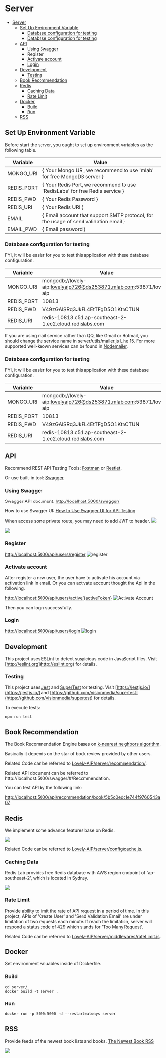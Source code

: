# Server

- [Server](#server)
    - [Set Up Environment Variable](#set-up-environment-variable)
        - [Database configuration for testing](#database-configuration-for-testing)
        - [Database configuration for testing](#database-configuration-for-testing)
    - [API](#api)
        - [Using Swagger](#using-swagger)
        - [Register](#register)
        - [Activate account](#activate-account)
        - [Login](#login)
    - [Development](#development)
        - [Testing](#testing)
    - [Book Recommendation](#book-recommendation)
    - [Redis](#redis)
        - [Caching Data](#caching-data)
        - [Rate Limit](#rate-limit)
    - [Docker](#docker)
        - [Build](#build)
        - [Run](#run)
    - [RSS](#rss)

## Set Up Environment Variable
Before start the server, you ought to set up environment variables as the following table.

| Variable       | Value                                                           |
| ---------- | ------------------------------------------------------------ |
| MONGO_URI  | { Your Mongo URI, we recommend to use 'mlab' for free MongoDB server } |
| REDIS_PORT | { Your Redis Port, we recommend to use 'RedisLabs' for free Redis service  } |
| REDIS_PWD  | { Your Redis Password } |
| REDIS_URI  | { Your Redis URI } |
| EMAIL      | { Email account that support SMTP protocol, for the usage of send validation email }   |
| EMAIL_PWD  | { Email password } |

### Database configuration for testing

FYI, it will be easier for you to test this application with these database configuration.

| Variable | Value |
| --- | --- |
| MONGO_URI | mongodb://lovely-aip:lovelyaip726@ds253871.mlab.com:53871/lovely-aip |
| REDIS_PORT | 10813 |
| REDIS_PWD | V49zGAlSRq3JkFL4EtTFgD5O1KtnCTUN |
| REDIS_URI | redis-10813.c51.ap-southeast-2-1.ec2.cloud.redislabs.com |

If you are using mail service rather than QQ, like Gmail or Hotmail, you should change the service name in server/utils/mailer.js Line 15.
For more supported well-known services can be found in [Nodemailer](https://nodemailer.com/smtp/well-known/).

### Database configuration for testing

FYI, it will be easier for you to test this application with these database configuration.

| Variable | Value |
| --- | --- |
| MONGO_URI | mongodb://lovely-aip:lovelyaip726@ds253871.mlab.com:53871/lovely-aip |
| REDIS_PORT | 10813 |
| REDIS_PWD | V49zGAlSRq3JkFL4EtTFgD5O1KtnCTUN |
| REDIS_URI | redis-10813.c51.ap-southeast-2-1.ec2.cloud.redislabs.com |

## API
Recommend REST API Testing Tools: [Postman](https://www.getpostman.com/) or [Restlet](https://chrome.google.com/webstore/detail/restlet-client-rest-api-t/aejoelaoggembcahagimdiliamlcdmfm).

Or use built-in tool: [Swagger](https://swagger.io/)

### Using Swagger

Swagger API document: [http://localhost:5000/swagger/](http://localhost:5000/swagger/)

How to use Swagger UI: [How to Use Swagger UI for API Testing](https://www.blazemeter.com/blog/getting-started-with-swagger-ui)

When access some private route, you may need to add JWT to header.
![](https://i.loli.net/2018/07/27/5b59f67a4322b.png)

![](https://i.loli.net/2018/07/27/5b59f74dc06de.png)

### Register
[http://localhost:5000/api/users/register](http://localhost:5000/api/users/register)
![register](https://ws4.sinaimg.cn/large/0069RVTdly1fuo1mr1oc8j31hu0x40z9.jpg)

### Activate account
After register a new user, the user have to activate his account via activation link in email. Or you can activate account thought the Api in the following.

[http://localhost:5000/api/users/active/{activeToken}](http://localhost:5000/api/users/active/{activeToken})
![Activate Account](https://ws1.sinaimg.cn/large/0069RVTdly1fuo1pd6opvj31i20hujuh.jpg)

Then you can login successfully.

### Login
[http://localhost:5000/api/users/login](http://localhost:5000/api/users/login)
![login](https://ws3.sinaimg.cn/large/0069RVTdly1fuo1kr5lrhj31hm0pydky.jpg)

## Development

This project uses ESLint to detect suspicious code in JavaScript files.
Visit [http://eslint.org](http://eslint.org) for details.

### Testing

This project uses [Jest](https://jestjs.io/) and [SuperTest](https://github.com/visionmedia/supertest) for testing.
Visit [https://jestjs.io/](https://jestjs.io/) and [https://github.com/visionmedia/supertest](https://github.com/visionmedia/supertest) for details.

To execute tests:

```bash
npm run test
```

## Book Recommendation

The Book Recommendation Engine bases on [k-nearest neighbors algorithm](https://en.wikipedia.org/wiki/K-nearest_neighbors_algorithm).

Basically it depends on the star of book review provided by other users.

Related Code can be referred to [Lovely-AIP/server/recommendation/](https://github.com/Latias94/Lovely-AIP/tree/master/server/recommendation).

Related API document can be referred to [http://localhost:5000/swagger/#/Recommendation](http://localhost:5000/swagger/#/Recommendation).

You can test API by the following link:

[http://localhost:5000/api/recommendation/book/5b5c0edc1e744f9760543a07](http://localhost:5000/api/recommendation/book/5b5c0edc1e744f9760543a07)

## Redis
We implement some advance features base on Redis.

![](https://i.loli.net/2018/09/12/5b98811a057e3.png)

Related Code can be referred to [Lovely-AIP/server/config/cache.js](https://github.com/Latias94/Lovely-AIP/blob/master/server/config/cache.js).

### Caching Data
Redis Lab provides free Redis database with AWS region endpoint of 'ap-southeast-2', which is located in Sydney.

![](https://i.loli.net/2018/09/13/5b99dafd4186c.png)

### Rate Limit
Provide ability to limit the rate of API request in a period of time.
In this project, APIs of 'Create User' and 'Send Validation Email' are under limitation of two requests each minute.
If reach the limitation, server will respond a status code of 429 which stands for 'Too Many Request'.

Related Code can be referred to [Lovely-AIP/server/middlewares/rateLimit.js](https://github.com/Latias94/Lovely-AIP/blob/master/server/middlewares/rateLimit.js).

## Docker
Set environment valuables inside of Dockerfile.

### Build

```shell
cd server/
docker build -t server .
```

### Run

```shell
docker run -p 5000:5000 -d --restart=always server
```

## RSS
Provide feeds of the newest book lists and books.
[The Newest Book RSS](https://lovely-aip.herokuapp.com/api/feed/books)

![](https://i.loli.net/2018/10/06/5bb8d65366cae.png)
